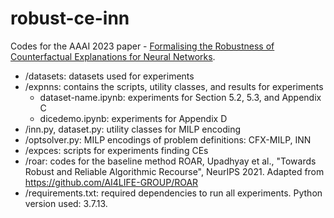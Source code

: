 # robust-ce-inn

Codes for the AAAI 2023 paper - [Formalising the Robustness of Counterfactual Explanations for Neural Networks](https://arxiv.org/abs/2208.14878).

- /datasets: datasets used for experiments
- /expnns: contains the scripts, utility classes, and results for experiments
  - dataset-name.ipynb: experiments for Section 5.2, 5.3, and Appendix C
  - dicedemo.ipynb: experiments for Appendix D
- /inn.py, dataset.py: utility classes for MILP encoding
- /optsolver.py: MILP encodings of problem definitions: CFX-MILP, INN
- /expces: scripts for experiments finding CEs
- /roar: codes for the baseline method ROAR, Upadhyay et al., "Towards Robust and Reliable Algorithmic Recourse", NeurIPS 2021. Adapted from https://github.com/AI4LIFE-GROUP/ROAR
- /requirements.txt: required dependencies to run all experiments. Python version used: 3.7.13.
